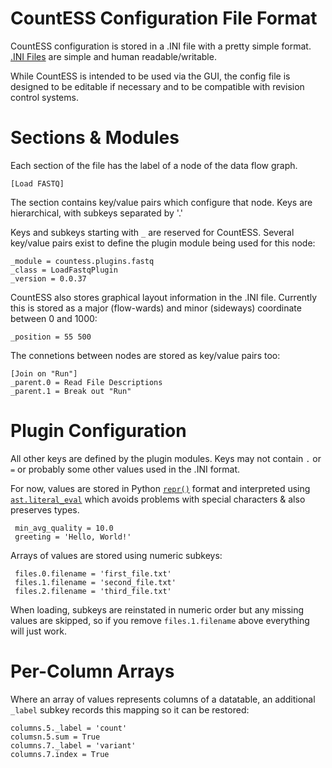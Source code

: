 # CountESS Configuration File Format

CountESS configuration is stored in a .INI file with a pretty
simple format.  [.INI Files](https://en.wikipedia.org/wiki/INI_file)
are simple and human readable/writable.

While CountESS is intended to be used via the GUI, the config file 
is designed to be editable if necessary and to be compatible with
revision control systems.

# Sections & Modules

Each section of the file has the label of a node of the data flow graph.

    [Load FASTQ]

The section contains key/value pairs which configure that node.
Keys are hierarchical, with subkeys separated by '.'

Keys and subkeys starting with `_` are reserved for CountESS.
Several key/value pairs exist to define the plugin module being
used for this node:

    _module = countess.plugins.fastq
    _class = LoadFastqPlugin
    _version = 0.0.37

CountESS also stores graphical layout information in the .INI file.
Currently this is stored as a major (flow-wards) and minor (sideways)
coordinate between 0 and 1000:

    _position = 55 500

The connetions between nodes are stored as key/value pairs too:

    [Join on "Run"]
    _parent.0 = Read File Descriptions
    _parent.1 = Break out "Run"

# Plugin Configuration

All other keys are defined by the plugin modules.  Keys may not contain
`.` or `=` or probably some other values used in the .INI format.

For now, values are stored in
Python [`repr()`](https://docs.python.org/3/library/functions.html#repr)
format and interpreted using
[`ast.literal_eval`](https://docs.python.org/3/library/ast.html#ast.literal_eval)
which avoids problems with special characters & also preserves types.

     min_avg_quality = 10.0
     greeting = 'Hello, World!'

Arrays of values are stored using numeric subkeys:

     files.0.filename = 'first_file.txt'
     files.1.filename = 'second_file.txt'
     files.2.filename = 'third_file.txt'

When loading, subkeys are reinstated in numeric order but any missing values
are skipped, so if you remove `files.1.filename` above everything will just work.

# Per-Column Arrays

Where an array of values represents columns of a datatable, an additional
`_label` subkey records this mapping so it can be restored:

    columns.5._label = 'count'
    columsn.5.sum = True
    columns.7._label = 'variant'
    columns.7.index = True


